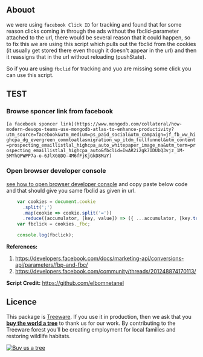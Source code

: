 
## Abouot

we were using `facebook Click ID` for tracking and found that for some reason clicks coming in through the ads without the fbclid-parameter attached to the url, there would be several reason that it could happen, so to fix this we are using this script which pulls out the fbclid from the cookies (it usually get stored there even though it doesn't appear in the url) and then it reassigns that in the url without reloading (pushState).


So if you are using `fbclid` for tracking and yuo are missing some click you can use this script.


## TEST

### Browse sponcer link from facebook

`[a facebook sponcer link](https://www.mongodb.com/collateral/how-modern-devops-teams-use-mongodb-atlas-to-enhance-productivity?utm_source=facebook&utm_medium=ps_paid_social&utm_campaign=jf_fb_ww_highcpa_dg_evergreen_commtoatlasmigration_wp_itdm_fullfunnel&utm_content=prospecting_emaillistlal_highcpa_auto_whitepaper_image_na&utm_term=prospecting_emaillistlal_highcpa_auto&fbclid=IwAR2i2gk7IDUbQ3vjz_1M-5MYhQPWPP7a-o-6JlXGGDQ-4M6fFjKjGkD8MaY)`

### Open browser developer console 
[see how to open browser developer console](https://support.airtable.com/hc/en-us/articles/232313848-How-to-open-the-developer-console) and copy paste below code and that should give you same fbclid as given in url.

```javascript
	var cookies = document.cookie
	  .split(';')
	  .map(cookie => cookie.split('='))
	  .reduce((accumulator, [key, value]) => ({ ...accumulator, [key.trim()]: decodeURIComponent(value) }), {});
	var fbclick = cookies._fbc;

	console.log(fbclick);	
```

**References:**
1. https://developers.facebook.com/docs/marketing-api/conversions-api/parameters/fbp-and-fbc/
2. https://developers.facebook.com/community/threads/201248874170113/

**Script Credit:**
https://github.com/elbomnetanel


## Licence            
This package is [Treeware](https://treeware.earth). If you use it in production, then we ask that you [**buy the world a tree**](https://plant.treeware.earth/furqanfreed/fb_cookie_clid_extractor) to thank us for our work. By contributing to the Treeware forest you’ll be creating employment for local families and restoring wildlife habitats.

[![Buy us a tree](https://img.shields.io/badge/Treeware-%F0%9F%8C%B3-lightgreen)](https://plant.treeware.earth/furqanfreed/fb_cookie_clid_extractor)